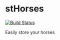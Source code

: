 # stHorses
[![Build Status](https://ts-mc.net/jenkins/buildStatus/icon?job=sthorses)](https://ts-mc.net/jenkins/job/sthorses/)

Easily store your horses
